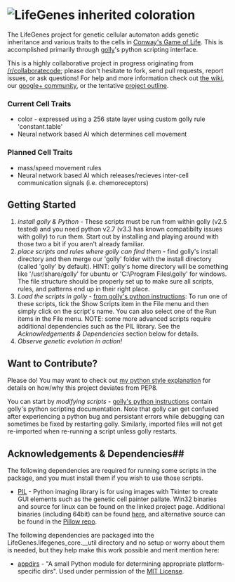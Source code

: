 ![LifeGenes inherited coloration](http://i.imgur.com/Kx7DHmP.png)
==================================================================

The LifeGenes project for genetic cellular automaton adds genetic inheritance and various traits to the cells in [Conway's Game of Life](http://en.wikipedia.org/wiki/Conway's_Game_of_Life). This is accomplished primarily through [golly](http://golly.sourceforge.net/)'s python scripting interface. 

This is a highly collaborative project in progress originating from [/r/collaboratecode](http://www.reddit.com/r/CollaborateCode/); please don't hesitate to fork, send pull requests, report issues, or ask questions! For help and more information check out [the wiki](https://github.com/7yl4r/LifeGenes/wiki), our [google+ community](https://plus.google.com/communities/117413839180254151272), or the tentative [project outline](https://docs.google.com/document/d/1J2VmziJeNyKQskGeW49x_LJf8Pt3dW5QQK-ghKpZ8bw/edit?usp=sharing).

### Current Cell Traits ###
* color - expressed using a 256 state layer using custom golly rule 'constant.table'
* Neural network based AI which determines cell movement

### Planned Cell Traits ###
* mass/speed movement rules
* Neural network based AI which releases/recieves inter-cell communication signals (i.e. chemoreceptors)

## Getting Started ##
1. *install golly & Python* - These scripts must be run from within golly (v2.5 tested) and you need python v2.7 (v3.3 has known compatibilty issues with golly) to run them. Start out by installing and playing around with those two a bit if you aren't already familiar.
2. *place scripts and rules where golly can find them* - find golly's install directory and then merge our 'golly' folder with the install directory (called 'golly' by default). HINT: golly's home directory will be something like '/usr/share/golly' for ubuntu or 'C:\Program Files\golly\' for windows. The file structure should be properly set up to make sure all scripts, rules, and patterns end up in their right place.
3. *Load the scripts in golly* - [from golly's python instructions](http://golly.sourceforge.net/Help/python.html): To run one of these scripts, tick the Show Scripts item in the File menu and then simply click on the script's name. You can also select one of the Run items in the File menu. NOTE: some more advanced scripts require additional dependencies such as the PIL library. See the *Acknowledgements & Dependencies* section below for details. 
4. *Observe genetic evolution in action!*

## Want to Contribute? ##
Please do! You may want to check out [my python style explanation](https://gist.github.com/7yl4r/6756413) for details on how/why this project deviates from PEP8.

You can start by *modifying scripts* - [golly's python instructions](http://golly.sourceforge.net/Help/python.html) contain golly's python scripting documentation. Note that golly can get confused after experiencing a python bug and persistant errors while debugging can sometimes be fixed by restarting golly. Similarly, imported files will not get re-imported when re-running a script unless golly restarts.

## Acknowledgements & Dependencies##
The following dependencies are required for running some scripts in the package, and you must install them if you wish to use those scripts.
* [PIL](http://www.pythonware.com/products/pil/) - Python imaging library is for using images with Tkinter to create GUI elements such as the genetic cell painter pallate. Win32 binaries and source for linux can be found on the linked project page. Additional binaries (including 64bit) can be found [here](http://www.lfd.uci.edu/~gohlke/pythonlibs/#pil), and alternative source can be found in the [Pillow repo](https://github.com/python-imaging/Pillow).

The following dependencies are packaged into the LifeGenes.lifegenes_core.__util directory and no setup or worry about them is needed, but they help make this work possible and merit mention here:
* [appdirs](https://pypi.python.org/pypi/appdirs/1.2.0) - "A small Python module for determining appropriate platform-specific dirs". Used under permission of the [MIT License](http://opensource.org/licenses/MIT).

